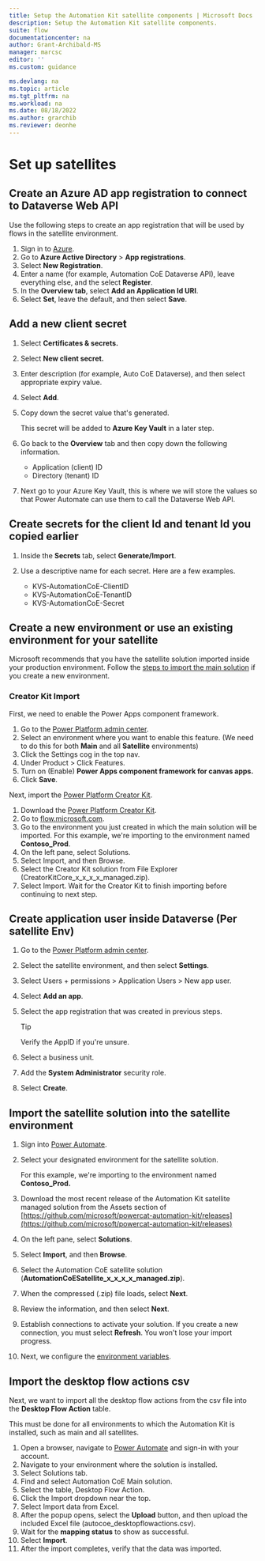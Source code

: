 ```yaml
---
title: Setup the Automation Kit satellite components | Microsoft Docs
description: Setup the Automation Kit satellite components.
suite: flow
documentationcenter: na
author: Grant-Archibald-MS
manager: marcsc
editor: ''
ms.custom: guidance

ms.devlang: na
ms.topic: article
ms.tgt_pltfrm: na
ms.workload: na
ms.date: 08/18/2022
ms.author: grarchib
ms.reviewer: deonhe
---
```


# Set up satellites

## Create an Azure AD app registration to connect to Dataverse Web API

Use the following steps to create an app registration that will be used by flows in the satellite environment.

1. Sign in to [Azure](https://portal.azure.com/).
1. Go to **Azure Active Directory** > **App registrations**.
1. Select **New Registration**.
1. Enter a name (for example, Automation CoE Dataverse API), leave everything else, and the select **Register**.
1. In the **Overview tab**, select **Add an Application Id URI**.
1. Select **Set**, leave the default, and then select **Save**.

## Add a new client secret

1. Select **Certificates & secrets.**
1. Select **New client secret.**
1. Enter description (for example, Auto CoE Dataverse), and then select appropriate expiry value.
1. Select **Add**.
1. Copy down the secret value that's generated.

   This secret will be added to **Azure Key Vault** in a later step.

1. Go back to the **Overview** tab and then copy down the following information.

    - Application (client) ID
    - Directory (tenant) ID

1. Next go to your Azure Key Vault, this is where we will store the values so that Power Automate can use them to call the Dataverse Web API.

## Create secrets for the client Id and tenant Id you copied earlier

1. Inside the **Secrets** tab, select **Generate/Import**.
1. Use a descriptive name for each secret. Here are a few examples.

    - KVS-AutomationCoE-ClientID
    - KVS-AutomationCoE-TenantID
    - KVS-AutomationCoE-Secret

## Create a new environment or use an existing environment for your satellite

Microsoft recommends that you have the satellite solution imported inside your production environment. Follow the [steps to import the main solution](main.md) if you create a new environment.

### Creator Kit Import

First, we need to enable the Power Apps component framework.

1. Go to the [Power Platform admin center](https://admin.powerplatform.microsoft.com/).
2. Select an environment where you want to enable this feature.
(We need to do this for both **Main** and all **Satellite** environments)
3. Click the Settings cog in the top nav.
4. Under Product > Click Features.
5. Turn on (Enable) **Power Apps component framework for canvas apps.**
6. Click **Save**.

Next, import the [Power Platform Creator Kit](/power-platform/guidance/creator-kit/overview).

1. Download the [Power Platform Creator Kit](https://aka.ms/creatorkitdownload).
1. Go to [flow.microsoft.com](https://flow.microsoft.com/).
1. Go to the environment you just created in which the main solution will be imported. For this example, we're importing to the environment named **Contoso_Prod**.
1. On the left pane, select Solutions.
1. Select Import, and then Browse.
1. Select the Creator Kit solution from File Explorer (CreatorKitCore_x_x_x_x_managed.zip).
1. Select Import.
Wait for the Creator Kit to finish importing before continuing to next step.


## Create application user inside Dataverse (Per satellite Env)

1. Go to the [Power Platform admin center](https://admin.powerplatform.microsoft.com/).
1. Select the satellite environment, and then select **Settings**.
1. Select Users + permissions > Application Users > New app user.
1. Select **Add an app**.

1. Select the app registration that was created in previous steps.
    >[!TIP]
    >Verify the AppID if you're unsure.

1. Select a business unit.
1. Add the **System Administrator** security role.
1. Select **Create**.

## Import the satellite solution into the satellite environment

1. Sign into [Power Automate](https://flow.microsoft.com).
1. Select your designated environment for the satellite solution.

   For this example, we're importing to the environment named **Contoso_Prod.**

1. Download the most recent release of the Automation Kit satellite managed solution from the Assets section of [https://github.com/microsoft/powercat-automation-kit/releases](https://github.com/microsoft/powercat-automation-kit/releases)
1. On the left pane, select **Solutions**.
1. Select **Import**, and then **Browse**.
1. Select the Automation CoE satellite solution (**AutomationCoESatellite_x_x_x_x_managed.zip**).
1. When the compressed (.zip) file loads, select **Next**.
1. Review the information, and then select **Next**.
1. Establish connections to activate your solution. If you create a new connection, you must select **Refresh**. You won't lose your import progress.
1. Next, we configure the [environment variables](./environment-variables.md).

## Import the desktop flow actions csv

Next, we want to import all the desktop flow actions from the csv file into the **Desktop Flow Action** table.

This must be done for all environments to which the Automation Kit is installed, such as main and all satellites.

1. Open a browser, navigate to [Power Automate](https://flow.microsoft.com) and sign-in with your account.
1. Navigate to your environment where the solution is installed.
1. Select Solutions tab.
1. Find and select Automation CoE Main solution.
1. Select the table, Desktop Flow Action.
1. Click the Import dropdown near the top.
1. Select Import data from Excel.
1. After the popup opens, select the **Upload** button, and then upload the included Excel file (autocoe_desktopflowactions.csv).
1. Wait for the **mapping status** to show as successful.
1. Select **Import**.
1. After the import completes, verify that the data was imported.
